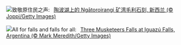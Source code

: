 ![](https://www.bing.com/th?id=OHR.MaoriRock_ZH-CN5614685493_UHD.jpg&w=1000)致敬原住民之声:&nbsp;&ensp;[陶波湖上的 Ngātoroirangi 矿湾毛利石刻, 新西兰 (© Joppi/Getty Images)](https://www.bing.com/th?id=OHR.MaoriRock_ZH-CN5614685493_UHD.jpg)
<br><br/>
![](https://www.bing.com/th?id=OHR.IguazuArgentina_EN-US5953375078_UHD.jpg&w=1000)All for falls and falls for all:&nbsp;&ensp;[Three Musketeers Falls at Iguazú Falls, Argentina (© Mark Meredith/Getty Images)](https://www.bing.com/th?id=OHR.IguazuArgentina_EN-US5953375078_UHD.jpg)
<br><br/>
